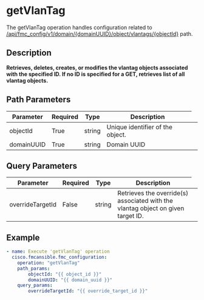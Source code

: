 # getVlanTag

The getVlanTag operation handles configuration related to [/api/fmc_config/v1/domain/{domainUUID}/object/vlantags/{objectId}](/paths//api/fmc_config/v1/domain/{domain_uuid}/object/vlantags/{object_id}.md) path.&nbsp;
## Description
**Retrieves, deletes, creates, or modifies the vlantag objects associated with the specified ID. If no ID is specified for a GET, retrieves list of all vlantag objects.**

## Path Parameters
| Parameter | Required | Type | Description |
| --------- | -------- | ---- | ----------- |
| objectId | True | string <td colspan=3> Unique identifier of the object. |
| domainUUID | True | string <td colspan=3> Domain UUID |

## Query Parameters
| Parameter | Required | Type | Description |
| --------- | -------- | ---- | ----------- |
| overrideTargetId | False | string <td colspan=3> Retrieves the override(s) associated with the vlantag object on given target ID. |

## Example
```yaml
- name: Execute 'getVlanTag' operation
  cisco.fmcansible.fmc_configuration:
    operation: "getVlanTag"
    path_params:
        objectId: "{{ object_id }}"
        domainUUID: "{{ domain_uuid }}"
    query_params:
        overrideTargetId: "{{ override_target_id }}"

```